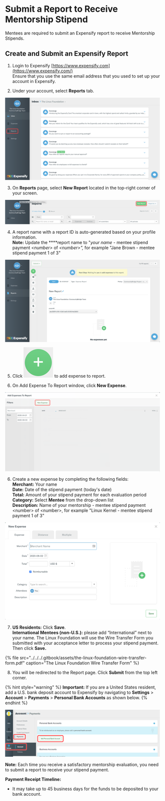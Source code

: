 # Submit a Report to Receive Mentorship Stipend

Mentees are required to submit an Expensify report to receive Mentorship Stipends.

## Create and Submit an Expensify Report <a id="GetReimbursed-SetUpaReimbursementAccountandCreateaReport"></a>

1. Login to Expensify [https://www.expensify.com](https://www.expensify.com/)  
Ensure that you use the same email address that you used to set up your account in Expensify.

2. Under your account, select **Reports** tab.

![](../../../.gitbook/assets/expensify-reports-tab.png)

3. On **Reports** page, select **New Report** located in the top-right corner of your screen.

![](../../../.gitbook/assets/expensify-new-reports.png)

4. A report name with a report ID is auto-generated based on your profile information.  
**Note:** Update the ****report name to "_your name -_ mentee stipend payment &lt;_number&gt;_ of _&lt;number&gt;",_  for example  "Jane Brown - mentee stipend payment 1 of 3"

![](../../../.gitbook/assets/expensify-add-report-and-submit.png)

5. Click ![](../../../.gitbook/assets/plus-icon.png) to add expense to report.

6. On Add Expense To Report window, click **New Expense**.

![](../../../.gitbook/assets/add-expense-screenshot-first-step.png)

6. Create a new expense by completing the following fields:  
     **Merchant:** Your name  
     **Date:** Date of the stipend payment \(today's date\)  
     **Total:** Amount of your stipend payment for each evaluation period   
     **Category:** Select **Mentee** from the drop-down list  
     **Description:** Name of your mentorship - mentee stipend payment &lt;number&gt; of &lt;number&gt;,  for example "Linux Kernel - mentee stipend payment 1 of 3"

![](../../../.gitbook/assets/create-new-expense-screenshot-second-step.png)

7. **US Residents:** Click **Save**.  
    **International Mentees \(non-U.S.\):** please add “International” next to your name. The Linux   Foundation will use the Wire Transfer Form you submitted with your acceptance letter to process your stipend payment. Then click **Save.** 

{% file src="../../../.gitbook/assets/the-linux-foundation-wire-transfer-form.pdf" caption="The Linux Foundation Wire Transfer Form" %}

8. You will be redirected to the Report page. Click **Submit** from the top left corner.

{% hint style="warning" %}
**Important:** If you are a United States resident, add a U.S. bank deposit account to Expensify by navigating to  **Settings** &gt; **Account** &gt; **Payments** &gt; **Personal Bank Accounts** as shown below.
{% endhint %}

![](../../../.gitbook/assets/us-mentee-add-bank-account.png)

**Note:** Each time you receive a satisfactory mentorship evaluation, you need to submit a report to receive your stipend payment.

**Payment Receipt Timeline:**

* It may take up to 45 business days for the funds to be deposited to your bank account.



